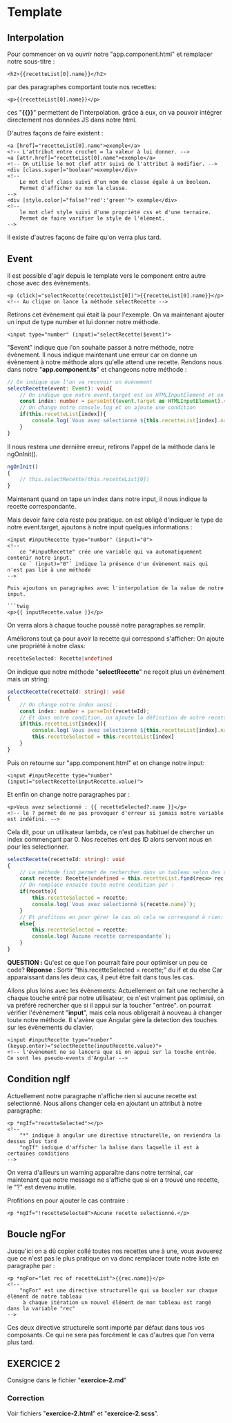 # Template #

## Interpolation ##

Pour commencer on va ouvrir notre "app.component.html" et remplacer notre sous-titre :

```twig
<h2>{{recetteList[0].name}}</h2>
```

par des paragraphes comportant toute nos recettes:

```twig
<p>{{recetteList[0].name}}</p>
```

ces "**{{}}**" permettent de l'interpolation. grâce à eux, on va pouvoir intégrer directement nos données JS dans notre html.

D'autres façons de faire existent :

```twig
<a [href]="recetteList[0].name">exemple</a>
<!-- L'attribut entre crochet = la valeur à lui donner. -->
<a [attr.href]="recetteList[0].name">exemple</a>
<!-- On utilise le mot clef attr suivi de l'attribut à modifier. -->
<div [class.super]="boolean">exemple</div>
<!-- 
    Le mot clef class suivi d'un nom de classe égale à un boolean.
    Permet d'afficher ou non la classe.
-->
<div [style.color]="false?'red':'green'"> exemple</div>
<!-- 
    le mot clef style suivi d'une propriété css et d'une ternaire. 
    Permet de faire varifier le style de l'élément.
-->
```

Il existe d'autres façons de faire qu'on verra plus tard.

## Event ##

Il est possible d'agir depuis le template vers le component entre autre chose avec des évènements.

```twig
<p (click)="selectRecette(recetteList[0])">{{recetteList[0].name}}</p>
<!-- Au clique on lance la méthode selectRecette -->
```

Retirons cet évènement qui était là pour l'exemple.
On va maintenant ajouter un input de type number et lui donner notre méthode.

```twig
<input type="number" (input)="selectRecette($event)">
```

"$event" indique que l'on souhaite passer à notre méthode, notre évènement.
Il nous indique maintenant une erreur car on donne un évènement à notre méthode
alors qu'elle attend une recette. Rendons nous dans notre "**app.component.ts**" et changeons notre méthode :

```typescript
// On indique que l'on va recevoir un évènement
selectRecette(event: Event): void{
    // On indique que notre event.target est un HTMLInputElement et on le transforme en nombre
    const index: number = parseInt((event.target as HTMLInputElement).value);
    // On change notre console.log et on ajoute une condition
    if(this.recetteList[index]){
        console.log(`Vous avez sélectionné ${this.recetteList[index].name}`);
    }
}
```

Il nous restera une dernière erreur, retirons l'appel de la méthode dans le ngOnInit().

```typescript
ngOnInit()
{
    // this.selectRecette(this.recetteList[0])
}
```

Maintenant quand on tape un index dans notre input, il nous indique la recette correspondante.

Mais devoir faire cela reste peu pratique. on est obligé d'indiquer le type de notre event.target,
ajoutons à notre input quelques informations :

```twig
<input #inputRecette type="number" (input)="0">
<!-- 
    ce "#inputRecette" crée une variable qui va automatiquement contenir notre input.  
    ce ` (input)="0"` indique la présence d'un évènement mais qui n'est pas lié à une méthode
-->

Puis ajoutons un paragraphes avec l'interpolation de la value de notre input.

```twig
<p>{{ inputRecette.value }}</p>
```

On verra alors à chaque touche poussé notre paragraphes se remplir.

Améliorons tout ça pour avoir la recette qui correspond s'afficher:
On ajoute une propriété à notre class:

```typescript
recetteSelected: Recette|undefined
```

On indique que notre méthode "**selectRecette**" ne reçoit plus un évènement mais un string:
  
```typescript
selectRecette(recetteId: string): void
{
    // On change notre index aussi :
    const index: number = parseInt(recetteId);
    // Et dans notre condition, on ajoute la définition de notre recette:
    if(this.recetteList[index]){
        console.log(`Vous avez sélectionné ${this.recetteList[index].name}`);
        this.recetteSelected = this.recetteList[index]
    }
}
```

Puis on retourne sur "app.component.html" et on change notre input:

```twig
<input #inputRecette type="number" (input)="selectRecette(inputRecette.value)">
```

Et enfin on change notre paragraphes par :

```twig
<p>Vous avez selectionné : {{ recetteSelected?.name }}</p>
<!-- le ? permet de ne pas provoquer d'erreur si jamais notre variable est indéfini. -->
```

Cela dit, pour un utilisateur lambda, ce n'est pas habituel de chercher un index commençant par 0.
Nos recettes ont des ID alors servont nous en pour les selectionner.

```typescript
selectRecette(recetteId: string): void
{
    // La méthode find permet de rechercher dans un tableau selon des critère bien plus précis
    const recette: Recette|undefined = this.recetteList.find(rec=> rec.id === index);
    // On remplace ensuite toute notre condition par :
    if(recette){
        this.recetteSelected = recette;
        console.log(`Vous avez sélectionné ${recette.name}`);
    }
    // Et profitons en pour gérer le cas où cela ne correspond à rien:
    else{
        this.recetteSelected = recette;
        console.log(`Aucune recette correspondante`);
    }
}
```

**QUESTION :**  Qu'est ce que l'on pourrait faire pour optimiser un peu ce code?
**Réponse :** Sortir "this.recetteSelected = recette;" du if et du else
Car apparaissant dans les deux cas, il peut être fait dans tous les cas.

Allons plus loins avec les évènements:
Actuellement on fait une recherche à chaque touche entré par notre utilisateur,
ce n'est vraiment pas optimisé, on va préféré rechercher que si il appui sur la toucher "entrée".
on pourrait vérifier l'évènement "**input**", mais cela nous obligerait à nouveau à changer toute notre méthode.
Il s'avère que Angular gère la detection des touches sur les évènements du clavier.

```twig
<input #inputRecette type="number" (keyup.enter)="selectRecette(inputRecette.value)">
<!-- l'évènement ne se lancera que si on appui sur la touche entrée. Ce sont les pseudo-events d'Angular -->
```

## Condition ngIf ##

Actuellement notre paragraphe n'affiche rien si aucune recette est selectionné.
Nous allons changer cela en ajoutant un attribut à notre paragraphe:

```twig
<p *ngIf="recetteSelected"></p>
<!-- 
    "*" indique à angular une directive structurelle, on reviendra la dessus plus tard 
    "ngIf" indique d'afficher la balise dans laquelle il est à certaines conditions
-->
```

On verra d'ailleurs un warning apparaître dans notre terminal, car maintenant que notre message ne s'affiche que si on a trouvé une recette, le "?" est devenu inutile.

Profitions en pour ajouter le cas contraire :

```twig
<p *ngIf="!recetteSelected">Aucune recette selectionné.</p>
```

## Boucle ngFor ##

Jusqu'ici on a dû copier collé toutes nos recettes une à une, vous avouerez que ce n'est pas le plus pratique
on va donc remplacer toute notre liste en paragraphe par :

```twig
<p *ngFor="let rec of recetteList">{{rec.name}}</p>
<!-- 
    "ngFor" est une directive structurelle qui va boucler sur chaque élément de notre tableau
     à chaque itération un nouvel élément de mon tableau est rangé dans la variable "rec"
-->
```

Ces deux directive structurelle sont importé par défaut dans tous vos composants.
Ce qui ne sera pas forcément le cas d'autres que l'on verra plus tard.

## EXERCICE 2 ##

Consigne dans le fichier "**exercice-2.md**"

### Correction ###

Voir fichiers "**exercice-2.html**" et "**exercice-2.scss**".
